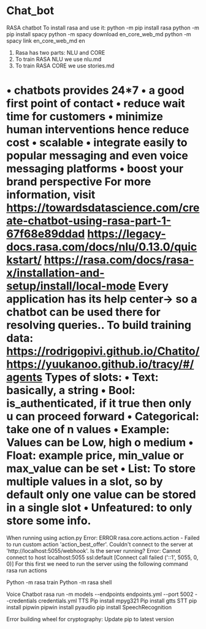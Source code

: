 # Chat_bot
RASA chatbot
To install rasa and use it:
python -m pip install rasa
python -m pip install spacy
python -m spacy download en_core_web_md
python -m spacy link en_core_web_md en
1.	Rasa has two parts: NLU and CORE
2.	To train RASA NLU we use nlu.md
3.	To train RASA CORE we use stories.md

•	chatbots provides 24*7
•	a good first point of contact
•	reduce wait time for customers
•	minimize human interventions hence reduce cost
•	scalable
•	integrate easily to popular messaging and even voice messaging platforms
•	boost your brand perspective
For more information, visit
https://towardsdatascience.com/create-chatbot-using-rasa-part-1-67f68e89ddad
https://legacy-docs.rasa.com/docs/nlu/0.13.0/quickstart/
https://rasa.com/docs/rasa-x/installation-and-setup/install/local-mode
Every application has its help center-> so a chatbot can be used there for resolving queries..
To build training data: 
https://rodrigopivi.github.io/Chatito/
https://yuukanoo.github.io/tracy/#/agents
Types of slots:
•	Text: basically, a string
•	Bool: is_authenticated, if it true then only u can proceed forward
•	Categorical: take one of n values
•	Example: Values can be Low, high o medium 
•	Float: example price, min_value or max_value can be set
•	List: To store multiple values in a slot, so by default only one value can be stored in a single slot
•	Unfeatured: to only store some info.
==============
When running using action.py
Error: 
ERROR    rasa.core.actions.action  - Failed to run custom action 'action_best_offer'. Couldn't connect to the server at 'http://localhost:5055/webhook'. Is the server running? Error: Cannot connect to host localhost:5055 ssl:default [Connect call failed ('::1', 5055, 0, 0)]
For this first we need to run the server using the following command rasa run actions

Python -m rasa train
Python -m rasa shell

Voice Chatbot
rasa run -m models --endpoints endpoints.yml --port 5002 --credentials credentials.yml
TTS
Pip install mpyg321
Pip install gtts
STT
pip install pipwin
pipwin install pyaudio
pip install SpeechRecognition

Error building wheel for cryptography: Update pip to latest version

